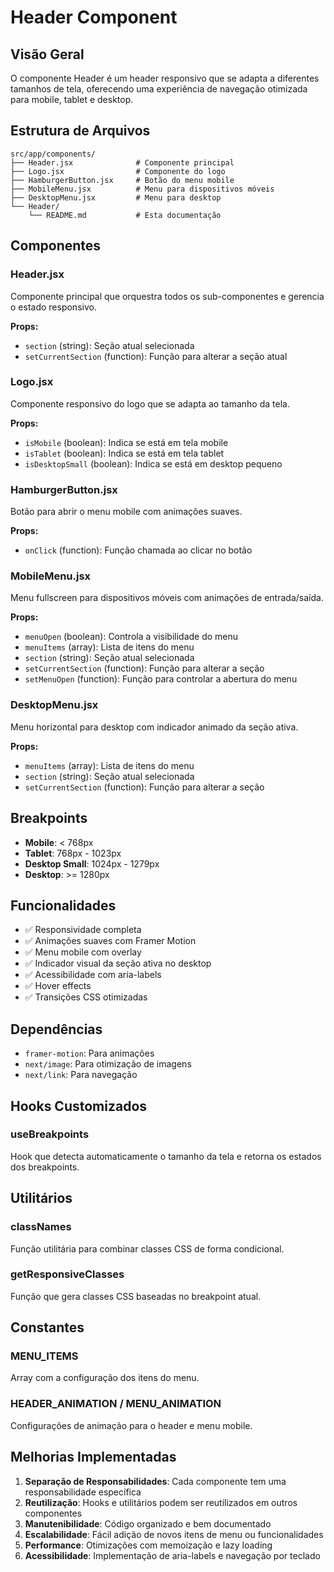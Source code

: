 # Header Component

## Visão Geral

O componente Header é um header responsivo que se adapta a diferentes tamanhos de tela, oferecendo uma experiência de navegação otimizada para mobile, tablet e desktop.

## Estrutura de Arquivos

```
src/app/components/
├── Header.jsx              # Componente principal
├── Logo.jsx                # Componente do logo
├── HamburgerButton.jsx     # Botão do menu mobile
├── MobileMenu.jsx          # Menu para dispositivos móveis
├── DesktopMenu.jsx         # Menu para desktop
└── Header/
    └── README.md           # Esta documentação
```

## Componentes

### Header.jsx
Componente principal que orquestra todos os sub-componentes e gerencia o estado responsivo.

**Props:**
- `section` (string): Seção atual selecionada
- `setCurrentSection` (function): Função para alterar a seção atual

### Logo.jsx
Componente responsivo do logo que se adapta ao tamanho da tela.

**Props:**
- `isMobile` (boolean): Indica se está em tela mobile
- `isTablet` (boolean): Indica se está em tela tablet
- `isDesktopSmall` (boolean): Indica se está em desktop pequeno

### HamburgerButton.jsx
Botão para abrir o menu mobile com animações suaves.

**Props:**
- `onClick` (function): Função chamada ao clicar no botão

### MobileMenu.jsx
Menu fullscreen para dispositivos móveis com animações de entrada/saída.

**Props:**
- `menuOpen` (boolean): Controla a visibilidade do menu
- `menuItems` (array): Lista de itens do menu
- `section` (string): Seção atual selecionada
- `setCurrentSection` (function): Função para alterar a seção
- `setMenuOpen` (function): Função para controlar a abertura do menu

### DesktopMenu.jsx
Menu horizontal para desktop com indicador animado da seção ativa.

**Props:**
- `menuItems` (array): Lista de itens do menu
- `section` (string): Seção atual selecionada
- `setCurrentSection` (function): Função para alterar a seção

## Breakpoints

- **Mobile**: < 768px
- **Tablet**: 768px - 1023px
- **Desktop Small**: 1024px - 1279px
- **Desktop**: >= 1280px

## Funcionalidades

- ✅ Responsividade completa
- ✅ Animações suaves com Framer Motion
- ✅ Menu mobile com overlay
- ✅ Indicador visual da seção ativa no desktop
- ✅ Acessibilidade com aria-labels
- ✅ Hover effects
- ✅ Transições CSS otimizadas

## Dependências

- `framer-motion`: Para animações
- `next/image`: Para otimização de imagens
- `next/link`: Para navegação

## Hooks Customizados

### useBreakpoints
Hook que detecta automaticamente o tamanho da tela e retorna os estados dos breakpoints.

## Utilitários

### classNames
Função utilitária para combinar classes CSS de forma condicional.

### getResponsiveClasses
Função que gera classes CSS baseadas no breakpoint atual.

## Constantes

### MENU_ITEMS
Array com a configuração dos itens do menu.

### HEADER_ANIMATION / MENU_ANIMATION
Configurações de animação para o header e menu mobile.

## Melhorias Implementadas

1. **Separação de Responsabilidades**: Cada componente tem uma responsabilidade específica
2. **Reutilização**: Hooks e utilitários podem ser reutilizados em outros componentes
3. **Manutenibilidade**: Código organizado e bem documentado
4. **Escalabilidade**: Fácil adição de novos itens de menu ou funcionalidades
5. **Performance**: Otimizações com memoização e lazy loading
6. **Acessibilidade**: Implementação de aria-labels e navegação por teclado 
